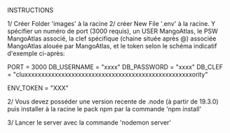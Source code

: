 INSTRUCTIONS 

1/ Créer Folder 'images' à la racine
2/ créer New File '.env' à la racine. Y spécifier un numéro de port (3000 requis), un USER MangoAtlas, le PSW MangoAtlas associé, la clef spécifique (chaine située après @) associée MangoAtlas alouée par MangoAtlas, et le token selon le schéma indicatif d'exemple ci-après:

PORT = 3000
DB_USERNAME = "xxxx"
DB_PASSWORD = "xxxx"
DB_CLEF = "cluxxxxxxxxxxxxxxxxxxxxxxxxxxxxxxxxxxxxxxxxxxxxxxxxxxority"

ENV_TOKEN = "XXX"

2/ Vous devez posséder une version recente de .node (à partir de 19.3.0) puis installer à la racine le pack npm par la commande 'npm install'

3/ Lancer le server avec la commande 'nodemon server' 